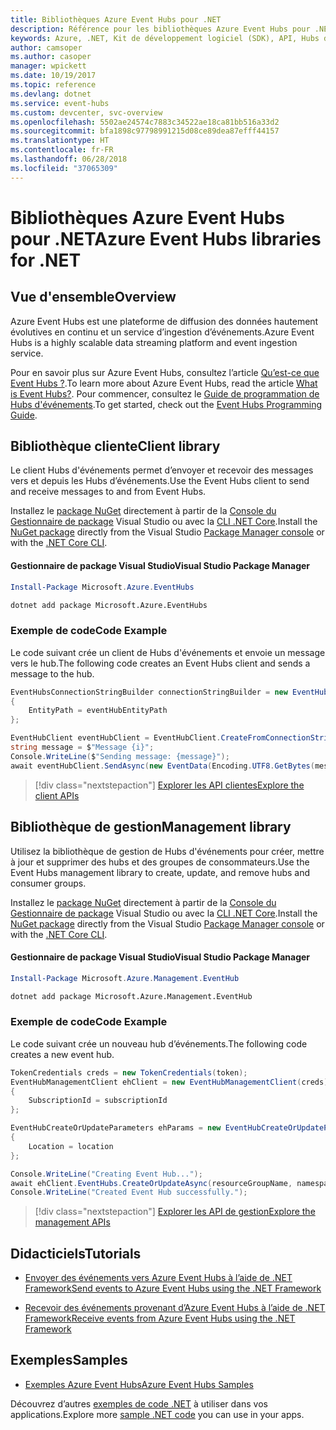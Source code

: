 ```yaml
---
title: Bibliothèques Azure Event Hubs pour .NET
description: Référence pour les bibliothèques Azure Event Hubs pour .NET
keywords: Azure, .NET, Kit de développement logiciel (SDK), API, Hubs d’événements
author: camsoper
ms.author: casoper
manager: wpickett
ms.date: 10/19/2017
ms.topic: reference
ms.devlang: dotnet
ms.service: event-hubs
ms.custom: devcenter, svc-overview
ms.openlocfilehash: 5502ae24574c7883c34522ae18ca81bb516a33d2
ms.sourcegitcommit: bfa1898c97798991215d08ce89dea87efff44157
ms.translationtype: HT
ms.contentlocale: fr-FR
ms.lasthandoff: 06/28/2018
ms.locfileid: "37065309"
---
```

# <a name="azure-event-hubs-libraries-for-net"></a><span data-ttu-id="0e4d4-104">Bibliothèques Azure Event Hubs pour .NET</span><span class="sxs-lookup"><span data-stu-id="0e4d4-104">Azure Event Hubs libraries for .NET</span></span>

## <a name="overview"></a><span data-ttu-id="0e4d4-105">Vue d'ensemble</span><span class="sxs-lookup"><span data-stu-id="0e4d4-105">Overview</span></span>

<span data-ttu-id="0e4d4-106">Azure Event Hubs est une plateforme de diffusion des données hautement évolutives en continu et un service d’ingestion d’événements.</span><span class="sxs-lookup"><span data-stu-id="0e4d4-106">Azure Event Hubs is a highly scalable data streaming platform and event ingestion service.</span></span>

<span data-ttu-id="0e4d4-107">Pour en savoir plus sur Azure Event Hubs, consultez l’article [Qu’est-ce que Event Hubs ?](/azure/event-hubs/event-hubs-what-is-event-hubs).</span><span class="sxs-lookup"><span data-stu-id="0e4d4-107">To learn more about Azure Event Hubs, read the article [What is Event Hubs?](/azure/event-hubs/event-hubs-what-is-event-hubs).</span></span>  <span data-ttu-id="0e4d4-108">Pour commencer, consultez le [Guide de programmation de Hubs d'événements](/azure/event-hubs/event-hubs-programming-guide).</span><span class="sxs-lookup"><span data-stu-id="0e4d4-108">To get started, check out the [Event Hubs Programming Guide](/azure/event-hubs/event-hubs-programming-guide).</span></span>

## <a name="client-library"></a><span data-ttu-id="0e4d4-109">Bibliothèque cliente</span><span class="sxs-lookup"><span data-stu-id="0e4d4-109">Client library</span></span>

<span data-ttu-id="0e4d4-110">Le client Hubs d'événements permet d’envoyer et recevoir des messages vers et depuis les Hubs d’événements.</span><span class="sxs-lookup"><span data-stu-id="0e4d4-110">Use the Event Hubs client to send and receive messages to and from Event Hubs.</span></span>

<span data-ttu-id="0e4d4-111">Installez le [package NuGet](https://www.nuget.org/packages/Microsoft.Azure.EventHubs) directement à partir de la [Console du Gestionnaire de package][PackageManager] Visual Studio ou avec la [CLI .NET Core][DotNetCLI].</span><span class="sxs-lookup"><span data-stu-id="0e4d4-111">Install the [NuGet package](https://www.nuget.org/packages/Microsoft.Azure.EventHubs) directly from the Visual Studio [Package Manager console][PackageManager] or with the [.NET Core CLI][DotNetCLI].</span></span>

#### <a name="visual-studio-package-manager"></a><span data-ttu-id="0e4d4-112">Gestionnaire de package Visual Studio</span><span class="sxs-lookup"><span data-stu-id="0e4d4-112">Visual Studio Package Manager</span></span>

```powershell
Install-Package Microsoft.Azure.EventHubs
```

```bash
dotnet add package Microsoft.Azure.EventHubs
```

### <a name="code-example"></a><span data-ttu-id="0e4d4-113">Exemple de code</span><span class="sxs-lookup"><span data-stu-id="0e4d4-113">Code Example</span></span>

<span data-ttu-id="0e4d4-114">Le code suivant crée un client de Hubs d'événements et envoie un message vers le hub.</span><span class="sxs-lookup"><span data-stu-id="0e4d4-114">The following code creates an Event Hubs client and sends a message to the hub.</span></span>

```csharp
EventHubsConnectionStringBuilder connectionStringBuilder = new EventHubsConnectionStringBuilder(eventHubConnectionString)
{
    EntityPath = eventHubEntityPath
};

EventHubClient eventHubClient = EventHubClient.CreateFromConnectionString(connectionStringBuilder.ToString());
string message = $"Message {i}";
Console.WriteLine($"Sending message: {message}");
await eventHubClient.SendAsync(new EventData(Encoding.UTF8.GetBytes(message)));
```

> [!div class="nextstepaction"]
> [<span data-ttu-id="0e4d4-115">Explorer les API clientes</span><span class="sxs-lookup"><span data-stu-id="0e4d4-115">Explore the client APIs</span></span>](/dotnet/api/overview/azure/eventhub/client)

## <a name="management-library"></a><span data-ttu-id="0e4d4-116">Bibliothèque de gestion</span><span class="sxs-lookup"><span data-stu-id="0e4d4-116">Management library</span></span>

<span data-ttu-id="0e4d4-117">Utilisez la bibliothèque de gestion de Hubs d'événements pour créer, mettre à jour et supprimer des hubs et des groupes de consommateurs.</span><span class="sxs-lookup"><span data-stu-id="0e4d4-117">Use the Event Hubs management library to create, update, and remove hubs and consumer groups.</span></span>

<span data-ttu-id="0e4d4-118">Installez le [package NuGet](https://www.nuget.org/packages/Microsoft.Azure.Management.EventHub) directement à partir de la [Console du Gestionnaire de package][PackageManager] Visual Studio ou avec la [CLI .NET Core][DotNetCLI].</span><span class="sxs-lookup"><span data-stu-id="0e4d4-118">Install the [NuGet package](https://www.nuget.org/packages/Microsoft.Azure.Management.EventHub) directly from the Visual Studio [Package Manager console][PackageManager] or with the [.NET Core CLI][DotNetCLI].</span></span>

#### <a name="visual-studio-package-manager"></a><span data-ttu-id="0e4d4-119">Gestionnaire de package Visual Studio</span><span class="sxs-lookup"><span data-stu-id="0e4d4-119">Visual Studio Package Manager</span></span>

```powershell
Install-Package Microsoft.Azure.Management.EventHub
```

```bash
dotnet add package Microsoft.Azure.Management.EventHub
```

### <a name="code-example"></a><span data-ttu-id="0e4d4-120">Exemple de code</span><span class="sxs-lookup"><span data-stu-id="0e4d4-120">Code Example</span></span>

<span data-ttu-id="0e4d4-121">Le code suivant crée un nouveau hub d’événements.</span><span class="sxs-lookup"><span data-stu-id="0e4d4-121">The following code creates a new event hub.</span></span>

```csharp
TokenCredentials creds = new TokenCredentials(token);
EventHubManagementClient ehClient = new EventHubManagementClient(creds)
{
    SubscriptionId = subscriptionId
};

EventHubCreateOrUpdateParameters ehParams = new EventHubCreateOrUpdateParameters()
{
    Location = location
};

Console.WriteLine("Creating Event Hub...");
await ehClient.EventHubs.CreateOrUpdateAsync(resourceGroupName, namespaceName, EventHubName, ehParams);
Console.WriteLine("Created Event Hub successfully.");
```

> [!div class="nextstepaction"]
> [<span data-ttu-id="0e4d4-122">Explorer les API de gestion</span><span class="sxs-lookup"><span data-stu-id="0e4d4-122">Explore the management APIs</span></span>](/dotnet/api/overview/azure/eventhub/management)

## <a name="tutorials"></a><span data-ttu-id="0e4d4-123">Didacticiels</span><span class="sxs-lookup"><span data-stu-id="0e4d4-123">Tutorials</span></span>

* [<span data-ttu-id="0e4d4-124">Envoyer des événements vers Azure Event Hubs à l’aide de .NET Framework</span><span class="sxs-lookup"><span data-stu-id="0e4d4-124">Send events to Azure Event Hubs using the .NET Framework</span></span>](/azure/event-hubs/event-hubs-dotnet-framework-getstarted-send)

* [<span data-ttu-id="0e4d4-125">Recevoir des événements provenant d’Azure Event Hubs à l’aide de .NET Framework</span><span class="sxs-lookup"><span data-stu-id="0e4d4-125">Receive events from Azure Event Hubs using the .NET Framework</span></span>](/azure/event-hubs/event-hubs-dotnet-framework-getstarted-receive-eph)

## <a name="samples"></a><span data-ttu-id="0e4d4-126">Exemples</span><span class="sxs-lookup"><span data-stu-id="0e4d4-126">Samples</span></span>

* [<span data-ttu-id="0e4d4-127">Exemples Azure Event Hubs</span><span class="sxs-lookup"><span data-stu-id="0e4d4-127">Azure Event Hubs Samples</span></span>](https://github.com/Azure/azure-event-hubs/tree/master/samples)

<span data-ttu-id="0e4d4-128">Découvrez d’autres [exemples de code .NET](https://azure.microsoft.com/resources/samples/?platform=dotnet) à utiliser dans vos applications.</span><span class="sxs-lookup"><span data-stu-id="0e4d4-128">Explore more [sample .NET code](https://azure.microsoft.com/resources/samples/?platform=dotnet) you can use in your apps.</span></span>

[PackageManager]: https://docs.microsoft.com/nuget/tools/package-manager-console
[DotNetCLI]: https://docs.microsoft.com/dotnet/core/tools/dotnet-add-package
